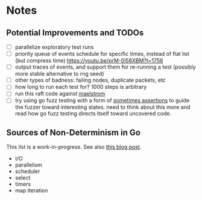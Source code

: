 # Notes

## Potential Improvements and TODOs

- [ ] parallelize exploratory test runs
- [ ] priority queue of events schedule for specific times, instead of flat list (but compress time) https://youtu.be/prM-0i58XBM?t=1756
- [ ] output traces of events, and support them for re-running a test (possibly more stable alternative to rng seed)
- [ ] other types of badness: failing nodes, duplicate packets, etc
- [ ] how long to run each test for? 1000 steps is arbitrary
- [ ] run this raft code against [maelstrom](https://github.com/jepsen-io/maelstrom)
- [ ] try using go fuzz testing with a form of [sometimes assertions](https://antithesis.com/docs/best_practices/sometimes_assertions/) to guide the fuzzer toward interesting states. need to think about this more and read how go fuzz testing directs itself toward uncovered code.

## Sources of Non-Determinism in Go

This list is a work-in-progress. See also [this blog post](https://blog.merovius.de/posts/2018-01-15-generating_entropy_without_imports_in_go/).

- I/O
- parallelism
- scheduler
- select
- timers
- map iteration
